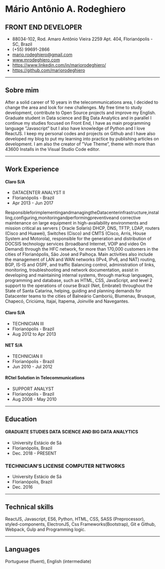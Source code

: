 # Mário Antônio A. Rodeghiero

## FRONT END DEVELOPER

- 88034-102, Rod. Amaro Antônio Vieira 2259 Apt. 404, Florianópolis - SC, Brazil
- (+55) 99691-2866
- mario.rodeghiero@gmail.com
- www.mrodeghiero.com
- https://www.linkedin.com/in/mariorodeghiero/
- https://github.com/mariorodeghiero

---

## Sobre mim

After a solid career of 10 years in the telecommunications area, I decided to change the area and look for new challenges. My free time to study development, contribute to Open Source projects and improve my English. Graduate student in Data science and Big Data Analytics and in parallel I continue my studies focused on Front End, I have as main programming language ”Javascript” but I also have knowledge of Python and I love ReactJS. I keep my personal codes and projects on Github and I have also developed my blog to put my learning into practice by publishing articles on development. I am also the creator of ”Vue Theme”, theme with more than 43600 Installs in the Visual Studio Code editor.

---

## Work Experience

#### Claro S/A

- DATACENTER ANALYST II
- Florianópolis - Brazil
- Apr 2013 - Jun 2017

ResponsibleforimplementingandmanagingtheDatacenterinfrastructure,installing,configuring,monitoringandperformingpreventiveand corrective maintenance on large equipment in high-availability environments and mission critical as servers ( Oracle Solaris) DHCP, DNS, TFTP, LDAP, routers (Cisco and Huawei), Switches (Cisco) and CMTS (Cisco, Arris, House System and Motorola), responsible for the generation and distribution of DOCSIS technology services (broadband Internet, VOIP and video On Demand) through the HFC network, for more than 170,000 customers in the cities of Florianópolis, São José and Palhoça. Main activities also include the management of LAN and WAN networks (IPv4, IPv6, and NAT) routing, BGP, IS-IS and OSPF, and traffic Balancing control, administration of links, monitoring, troubleshooting and network documentation, assist in developing and maintaining internal systems, through markup languages, programming and database, such as HTML, CSS, JavaScript, and level 2 support to the operations of course Brazil (Net, Embratel) throughout the State of Santa Catarina, helping, guiding and planning demands for Datacenter teams to the cities of Balneário Camboriú, Blumenau, Brusque, Chapecó, Criciúma, Itajaí, Itapema, Joinville and Navegantes.

#### Claro S/A

- TECHNICIAN III
- Florianópolis - Brazil
- Aug 2012 to Apr 2013

#### NET S/A

- TECHNICIAN II
- Florianópolis - Brazil
- Jun 2010 - Jul 2012

#### RCtel Solution in Telecommunications

- SUPPORT ANALYST
- Florianópolis - Brazil
- Aug 2008 - May 2010

---

## Education

#### GRADUATE STUDIES DATA SCIENCE AND BIG DATA ANALYTICS

- University Estácio de Sá
- Florianópolis, Brazil
- Dec. 2018 - PRESENT

### TECHNICIAN’S LICENSE COMPUTER NETWORKS

- University Estácio de Sá
- Florianópolis, Brazil
- Dec. 2016

---

## Technical skills

ReactJS, Javascript, ES6, Python, HTML, CSS, SASS (Preprocessor), styled-components, ElectronJS, Css Frameworks(Bootstrap), Git e Github,
Webpack, Gulp and Programming logic.

---

## Languages

Portuguese (fluent), English (intermediate)
